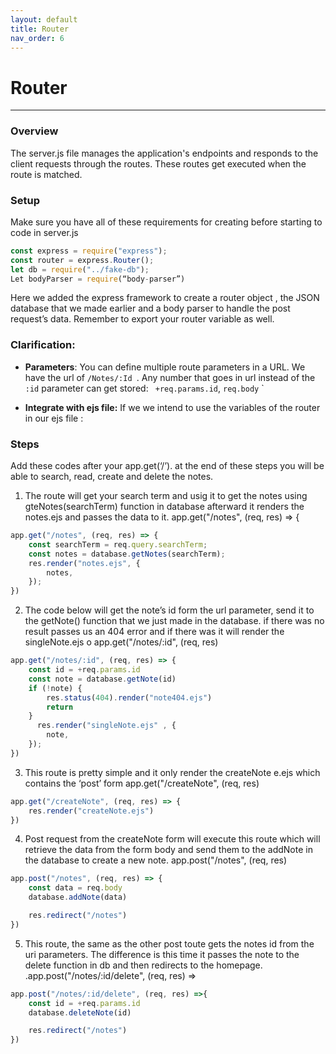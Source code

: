 ```yaml
---
layout: default
title: Router
nav_order: 6
---
```


# Router
- - - -



### Overview 
The server.js file manages the application's endpoints and responds to the client requests through the routes. These routes get executed when the route is matched.

### Setup
Make sure you have all of these  requirements for creating before starting to code in server.js 
```js
const express = require("express");
const router = express.Router();
let db = require("../fake-db");
Let bodyParser = require(“body-parser”)
```

Here we added the express framework to  create a router object , the JSON database that we made earlier and a body parser to handle the post request’s data. Remember to export your router variable as well.



### Clarification:

* **Parameters**: You can define multiple route parameters in a URL. We have the url of `/Notes/:Id `. Any number that goes in url instead of the `:id` parameter can get stored:  ` +req.params.id`,  `req.body`
      `

* **Integrate with ejs file:** If we we intend to use the variables of the router in our ejs file :

### Steps
Add these codes after your app.get(‘/’). at the end of these steps you will be able to search, read, create and delete the notes.


1. The route will get your search term  and usig it to get the notes using gteNotes(searchTerm) function in database afterward it renders the notes.ejs and passes the data to it.
app.get("/notes", (req, res) => {

```js
app.get("/notes", (req, res) => {
    const searchTerm = req.query.searchTerm;
    const notes = database.getNotes(searchTerm);
    res.render("notes.ejs", {
        notes,
    });
})

```


2. The code below will get the note’s id form the url parameter, send it to the getNote() function that we just made in the database. if there was no result passes us an 404 error and if there was it will render the singleNote.ejs 
 o  app.get("/notes/:id", (req, res)


```js
app.get("/notes/:id", (req, res) => {
    const id = +req.params.id
    const note = database.getNote(id)
    if (!note) {
        res.status(404).render("note404.ejs")
        return
    }
      res.render("singleNote.ejs" , {
        note,
    });
})
```




3. This route is pretty simple and it only render the createNote e.ejs which contains the ‘post’ form 
app.get("/createNote", (req, res) 




```js
app.get("/createNote", (req, res) => {
    res.render("createNote.ejs")
})
```

4. Post request from the createNote form will execute this route which will retrieve the data from the form body and send them to the addNote in the database to create a new note.
 app.post("/notes", (req, res)

```js
app.post("/notes", (req, res) => {
    const data = req.body
    database.addNote(data)

    res.redirect("/notes")
})
```


5. This route, the same as the other post toute gets the notes id from the uri parameters. The difference is this time it passes the note to the delete function in db and then redirects to the homepage.
.app.post("/notes/:id/delete", (req, res) => 

```js
app.post("/notes/:id/delete", (req, res) =>{
    const id = +req.params.id
    database.deleteNote(id)

    res.redirect("/notes")
})

```
